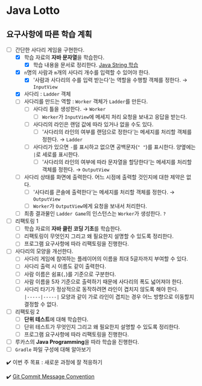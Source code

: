 # Java Lotto

## 요구사항에 따른 학습 계획

- [ ] 간단한 사다리 게임을 구현한다.
  - [x] 학습 자료의 **자바 문자열**을 학습한다.
    - [x] 학습 내용을 문서로 정리한다. [Java String 학습](https://velog.io/@yeonise/Java-String)
  - [x] `n`명의 사람과 `m`개의 사다리 개수를 입력할 수 있어야 한다.
    - [x] '사람과 사다리의 수를 입력 받는다'는 역할을 수행할 객체를 정한다. → `InputView`
  - [x] 사다리 : `Ladder` 객체
  - [ ] 사다리를 만드는 역할 : `Worker` 객체가 `Ladder`를 만든다.
    - [ ] 사다리 틀을 생성한다. → `Worker`
      - [ ] `Worker`가 `InputView`에 메세지 처리 요청을 보내고 응답을 받는다.
    - [ ] 사다리의 라인은 랜덤 값에 따라 있거나 없을 수도 있다.
      - [ ] '사다리의 라인의 여부를 랜덤으로 정한다'는 메세지를 처리할 객체를 정한다. → `Ladder`
    - [ ] 사다리가 있으면 `-`를 표시하고 없으면 공백문자(`" "`)를 표시한다. 양옆에는 `|`로 세로를 표시한다.
      - [ ] '사다리의 라인의 여부에 따라 문자열을 할당한다'는 메세지를 처리할 객체를 정한다. → `OutputView`
  - [ ] 사다리 상태를 화면에 출력한다. 어느 시점에 출력할 것인지에 대한 제약은 없다.
    - [ ] '사다리를 콘솔에 출력한다'는 메세지를 처리할 객체를 정한다. → `OutputView`
    - [ ] `Worker`가 `OutputView`에게 요청을 보내서 처리한다.
  - [ ] 최종 결과물인 `Ladder Game`의 인스턴스는 `Worker`가 생성한다. `?`
  
- [ ] 리팩토링 1
  - [ ] 학습 자료의 **자바 클린 코딩 기초**를 학습한다.
  - [ ] 리팩토링이 무엇인지 그리고 왜 필요한지 설명할 수 있도록 정리한다.
  - [ ] 프로그램 요구사항에 따라 리팩토링을 진행한다.
- [ ] 사다리의 모양을 개선한다.
  - [ ] 사다리 게임에 참여하는 플레이어의 이름을 최대 5글자까지 부여할 수 있다.
  - [ ] 사다리 출력 시 이름도 같이 출력한다.
  - [ ] 사람 이름은 쉼표(`,`)를 기준으로 구분한다.
  - [ ] 사람 이름을 5자 기준으로 출력하기 때문에 사다리의 폭도 넓어져야 한다.
  - [ ] 사다리 타기가 정상적으로 동작하려면 라인이 겹치지 않도록 해야 한다.  
    `|-----|-----|` 모양과 같이 가로 라인이 겹치는 경우 어느 방향으로 이동할지 결정할 수 없다.
- [ ] 리팩토링 2
  - [ ] **단위 테스트**에 대해 학습한다.
  - [ ] 단위 테스트가 무엇인지 그리고 왜 필요한지 설명할 수 있도록 정리한다.
  - [ ] 프로그램 요구사항에 따라 리팩토링을 진행한다.
- [ ] 루카스의 **Java Programming**을 따라 학습을 진행한다.
- [ ] `Gradle` 파일 구성에 대해 알아보기

✔️ 이번 주 목표 : 새로운 과정에 잘 적응하기

✔️ [Git Commit Message Convention](https://doublesprogramming.tistory.com/256)